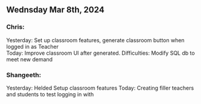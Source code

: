 
## Wednsday Mar 8th, 2024

### Chris:

Yesterday: Set up classroom features, generate classroom button when logged in as Teacher\
Today: Improve classroom UI after generated.
Difficulties: Modify SQL db to meet new demand

### Shangeeth:

Yesterday: Helded Setup classroom features
Today: Creating filler teachers and students to test logging in with

